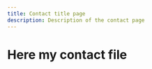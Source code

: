 ```yaml
---
title: Contact title page
description: Description of the contact page
---
```

# Here my contact file